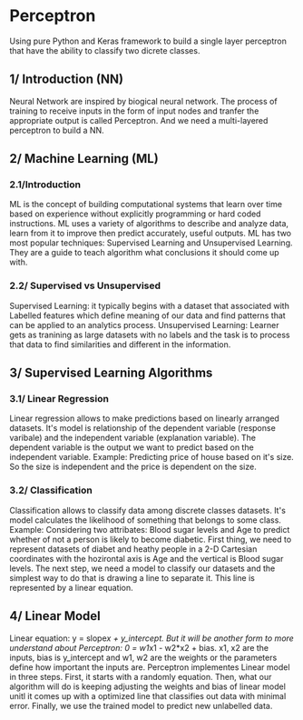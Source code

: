 # Perceptron
 Using pure Python and Keras framework to build a single layer perceptron that have the ability to classify two dicrete classes.

## 1/ Introduction (NN)
 Neural Network are inspired by biogical neural network. The process of training to receive inputs in the form of input nodes and tranfer the appropriate output is called Perceptron. And we need a multi-layered perceptron to build a NN.

## 2/ Machine Learning (ML)
 ### 2.1/Introduction
 ML is the concept of building computational systems that learn over time based on experience without explicitly programming or hard coded instructions. ML uses a variety of algorithms to describe and analyze data, learn from it to improve then predict accurately, useful outputs.
 ML has two most popular techniques: Supervised Learning and Unsupervised Learning. They are a guide to teach algorithm what conclusions it should come up with.
 ### 2.2/ Supervised vs Unsupervised
 Supervised Learning: it typically begins with a dataset that associated with Labelled features which define meaning of our data and find patterns that can be applied to an analytics process.
 Unsupervised Learning: Learner gets as tranining as large datasets with no labels and the task is to process that data to find similarities and different in the information.
  
## 3/ Supervised Learning Algorithms
 ### 3.1/ Linear Regression
 Linear regression allows to make predictions based on linearly arranged datasets. It's model is relationship of the dependent variable (response varibale) and the independent variable (explanation variable). The dependent variable is the output we want to predict based on the independent variable.
 Example: Predicting price of house based on it's size. So the size is independent and the price is dependent on the size.
 ### 3.2/ Classification
 Classification allows to classify data among discrete classes datasets. It's model calculates the likelihood of something that belongs to some class.
 Example: Considering two attribates: Blood sugar levels and Age to predict whether of not a person is likely to become diabetic. First thing, we need to represent datasets of diabet and heathy people in a 2-D Cartesian coordinates with the hozirontal axis is Age and the vertical is Blood sugar levels. The next step, we need a model to classify our datasets and the simplest way to do that is drawing a line to separate it. This line is represented by a linear equation.
 
## 4/ Linear Model
 Linear equation: y = slope*x + y_intercept. But it will be another form to more understand about Perceptron: 0 = w1*x1 - w2*x2 + bias. x1, x2 are the inputs, bias is y_intercept and w1, w2 are the weights or the parameters define how important the inputs are.
 Perceptron implementes Linear model in three steps. First, it starts with a randomly equation. Then, what our algorithm will do is keeping adjusting the weights and bias of linear model unitl it comes up with a optimized line that classifies out data with minimal error. Finally, we use the trained model to predict new unlabelled data.
